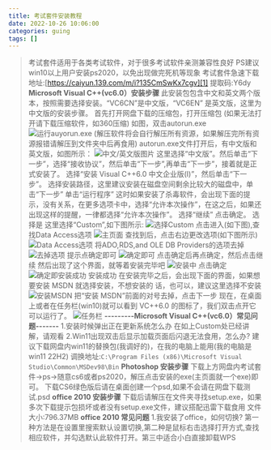 ```yaml
---
title: 考试套件安装教程
date: 2022-10-26 10:06:00
categories: guing
tags: []
---
```


>考试套件适用于各类考试软件，对于很多考试软件亲测兼容性良好    PS建议win10以上用户安装ps2020，以免出现做完死机等现象    考试套件急速下载地址:[<a href="https://caiyun.139.com/m/i?135CmSwKx7cgv">https://caiyun.139.com/m/i?135CmSwKx7cgv][1]</a>    提取码:Y6dy
**Microsoft Visual C++(vc6.0）安装步骤**    此安装包包含中文和英文两个版本，按照需要选择安装。“VC6CN”是中文版，“VC6EN”    是英文版，这里为中文版的安装步骤。    首先打开网盘下载的压缩包，打开压缩包    (如果无法打开请下载压缩软件，如360压缩)    如图，双击autorun.exe    ![运行auyorun.exe](https://images.nuoyis.net/blog/typecho/uploads/202210260900/1.jpg "运行auyorun.exe")    (解压软件将会自行解压所有资源，如果解压完所有资源报错请解压到文件夹中后再食用)    autorun.exe文件打开后，有中文版和英文版，如图所示：    ![中文/英文版图片](https://images.nuoyis.net/blog/typecho/uploads/202210260900/2.jpg "中文/英文版图片")    这里选择“中文版”。然后单击“下一步”，选择“接收协议”，然后单击“下一步”,再单击“下一步”，接着就是正式安装了。    选择“安装 Visual C++6.0 中文企业版(I)”，然后单击“下一步”。    选择安装路径，这里建议安装在磁盘空间剩余比较大的磁盘中，单击“下一步”    单击“运行程序”    这时如果安装了杀毒软件，会出现下面的提示，没有关系，在更多选项卡中，选择“允许本次操作”，在这之后，如果还出现这样的提醒，一律都选择“允许本次操作”。    选择“继续”    点击确定。    选择是    这里选择“Custom”,如下图所示:    ![选择Custom](https://images.nuoyis.net/blog/typecho/uploads/202210260900/3.jpg "选择Custom")    点击进入(如下图),查找Data Access选项    ![主页面](https://images.nuoyis.net/blog/typecho/uploads/202210260900/4.jpg "主页面")    查找到后，点击右边更改选项(如下图所示)    ![Data Access选项](https://images.nuoyis.net/blog/typecho/uploads/202210260900/5.jpg "Data Access选项")    将ADO,RDS,and OLE DB Providers的选项去掉    ![去掉选项](https://images.nuoyis.net/blog/typecho/uploads/202210260900/6.jpg "去掉选项")    提示点确定即可    ![确定即可](https://images.nuoyis.net/blog/typecho/uploads/202210260900/7.jpg "确定即可")    点击确定后再点确定，然后点击继续    然后出现了这个界面，就等着安装完毕吧    ![安装中](https://images.nuoyis.net/blog/typecho/uploads/202210260900/8.jpg "安装中")    点击确定    ![确定即安装成功](https://images.nuoyis.net/blog/typecho/uploads/202210260900/9.jpg "确定即安装成功")    安装成功    在安装完毕之后，会出现下面的界面，如果想要安装 MSDN 就选择安装，不想安装的    话，也可以，建议这里选择不安装    ![安装MSDN](https://images.nuoyis.net/blog/typecho/uploads/202210260900/10.jpg "安装MSDN")    把“安装 MSDN”前面的对号去掉，点击下一步    现在，在桌面上或者在任务栏(win10)就可以看到 VC++6.0 的图标了，我们双击点开它    可以运行了。    ![任务栏](https://images.nuoyis.net/blog/typecho/uploads/202210260900/11.jpg "任务栏")
**---------Microsoft Visual C++(vc6.0）常见问题-------**    1.安装时候弹出正在更新系统怎么办    在如上Custom处已经讲解，请观看    2.Win11出现双击后显示加载页面后闪退无法食用，怎么办?    建议下载网盘内win11的替换包(我调好的)，在我的电脑上能用(我的电脑是win11 22H2)    调换地址:`C:\Program Files (x86)\Microsoft Visual Studio\Common\MSDev98\Bin`
**Photoshop 安装步骤**    下载上方网盘内考试套件-&gt;ps-&gt;随意cs6或者ps2020，解压点击安装的exe(主页面就一个exe)即可。    下载CS6绿色版后请在桌面创建一个psd,如果不会请在网盘下载测试.psd
**office 2010 安装步骤**    下载后请解压在文件夹寻找setup.exe，如果多次下载提示包损坏或者没有setup.exe文件，建议搭配迅雷下载食用    文件大小:796.37MB
**office 2010 常见问题**    1.我安装了office，如何切换?    第一种方法是在设置里搜索默认设置切换,第二种是鼠标右击选择打开方式,查找相应软件，并勾选默认此软件打开。第三中适合小白直接卸载WPS

[1]: https://caiyun.139.com/m/i?135CmSwKx7cgv
